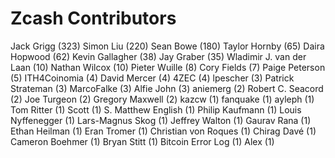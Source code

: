 Zcash Contributors
==================

Jack Grigg (323)
Simon Liu (220)
Sean Bowe (180)
Taylor Hornby (65)
Daira Hopwood (62)
Kevin Gallagher (38)
Jay Graber (35)
Wladimir J. van der Laan (10)
Nathan Wilcox (10)
Pieter Wuille (8)
Cory Fields (7)
Paige Peterson (5)
ITH4Coinomia (4)
David Mercer (4)
4ZEC (4)
lpescher (3)
Patrick Strateman (3)
MarcoFalke (3)
Alfie John (3)
aniemerg (2)
Robert C. Seacord (2)
Joe Turgeon (2)
Gregory Maxwell (2)
kazcw (1)
fanquake (1)
ayleph (1)
Tom Ritter (1)
Scott (1)
S. Matthew English (1)
Philip Kaufmann (1)
Louis Nyffenegger (1)
Lars-Magnus Skog (1)
Jeffrey Walton (1)
Gaurav Rana (1)
Ethan Heilman (1)
Eran Tromer (1)
Christian von Roques (1)
Chirag Davé (1)
Cameron Boehmer (1)
Bryan Stitt (1)
Bitcoin Error Log (1)
Alex (1)
